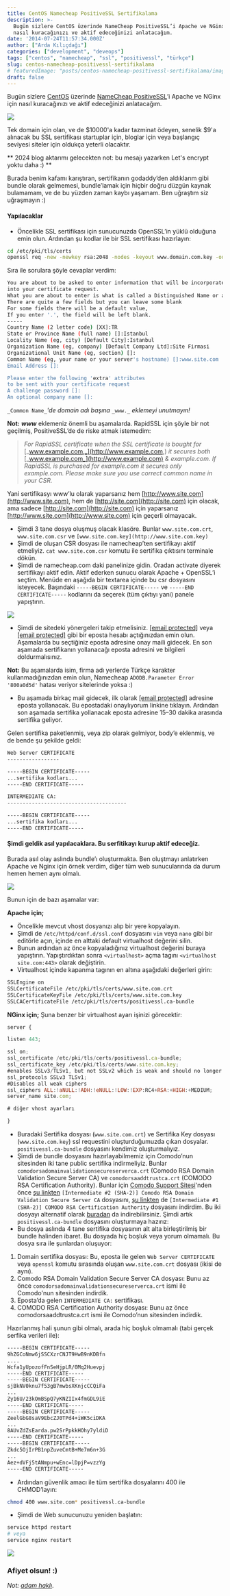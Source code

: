 ```yaml
---
title: CentOS Namecheap PositiveSSL Sertifikalama
description: >-
  Bugün sizlere CentOS üzerinde NameCheap PositiveSSL’i Apache ve NGinx için
  nasıl kuracağınızı ve aktif edeceğinizi anlatacağım.
date: '2014-07-24T11:57:34.000Z'
author: ["Arda Kılıçdağı"]
categories: ["development", "deveops"]
tags: ["centos", "namecheap", "ssl", "positivessl", "türkçe"]
slug: centos-namecheap-positivessl-sertifikalama
# featuredImage: "posts/centos-namecheap-positivessl-sertifikalama/images/https.jpg"
draft: false
---
```


Bugün sizlere [CentOS](https://www.centos.org/) üzerinde [NameCheap PositiveSSL](https://www.namecheap.com/security/ssl-certificates/comodo/positivessl.aspx)’i Apache ve NGinx için nasıl kuracağınızı ve aktif edeceğinizi anlatacağım.

![](./images/https.jpg)

Tek domain için olan, ve de $10000'a kadar tazminat ödeyen, senelik $9'a alınacak bu SSL sertifikası startuplar için, bloglar için veya başlangıç seviyesi siteler için oldukça yeterli olacaktır.

** 2024 blog aktarımı gelecekten not: bu mesajı yazarken Let's encrypt yoktu daha :)  **

Burada benim kafamı karıştıran, sertifikanın godaddy’den aldıklarım gibi bundle olarak gelmemesi, bundle’lamak için hiçbir doğru düzgün kaynak bulamamam, ve de bu yüzden zaman kaybı yaşamam. Ben uğraştım siz uğraşmayın :)

#### Yapılacaklar

* Öncelikle SSL sertifikası için sunucunuzda OpenSSL’in yüklü olduğuna emin olun. Ardından şu kodlar ile bir SSL sertifikası hazırlayın:

```bash
cd /etc/pki/tls/certs  
openssl req -new -newkey rsa:2048 -nodes -keyout www.domain.com.key -out www.domain.com.csr
```

Sıra ile sorulara şöyle cevaplar verdim:

```sh
You are about to be asked to enter information that will be incorporated  
into your certificate request.  
What you are about to enter is what is called a Distinguished Name or a DN.  
There are quite a few fields but you can leave some blank  
For some fields there will be a default value,  
If you enter '.', the field will be left blank.  
-----
Country Name (2 letter code) [XX]:TR  
State or Province Name (full name) []:Istanbul  
Locality Name (eg, city) [Default City]:Istanbul  
Organization Name (eg, company) [Default Company Ltd]:Site Firmasi  
Organizational Unit Name (eg, section) []:  
Common Name (eg, your name or your server's hostname) []:www.site.com  
Email Address []:

Please enter the following 'extra' attributes  
to be sent with your certificate request  
A challenge password []:  
An optional company name []:
```

`_Common Name_`_'de domain adı başına_ `_www._` _eklemeyi unutmayın!_

**Not:** **_www_** eklemeniz önemli bu aşamalarda. RapidSSL için şöyle bir not geçilmiş, PositiveSSL’de de riske atmak istemedim:

> _For RapidSSL certificate when the SSL certificate is bought for_ [_www.example.com,_](http://www.example.com,) _it secures both_ [_www.example.com_](http://www.example.com) _& example.com. If RapidSSL is purchased for example.com it secures only example.com. Please make sure you use correct common name in your CSR._

Yani sertifikasyı www’lu olarak yaparsanız hem [http://www.site.com](http://www.site.com), hem de [http://site.com](http://site.com) için olacak, ama sadece [http://site.com](http://site.com) için yaparsanız [http://www.site.com](http://www.site.com) için geçerli olmayacak.

* Şimdi 3 tane dosya oluşmuş olacak klasöre. Bunlar `www.site.com.crt`, `www.site.com.csr` ve `[www.site.com.key](http://www.site.com.key)`
* Şimdi de oluşan CSR dosyası ile namecheap’ten sertifikayı aktif etmeliyiz. `cat www.site.com.csr` komutu ile sertifika çıktısını terminale dökün.
* Şimdi de namecheap.com daki panelinize gidin. Oradan activate diyerek sertifikayı aktif edin. Aktif ederken sunucu olarak Apache + OpenSSL’i seçtim. Menüde en aşağıda bir textarea içinde bu csr dosyasını isteyecek. Başındaki `-----BEGIN CERTIFICATE-----` ve `-----END CERTIFICATE-----` kodlarını da seçerek (tüm çıktıyı yani) panele yapıştırın.

![](./images/chainsig.jpg)

* Şimdi de sitedeki yönergeleri takip etmelisiniz. [\[email protected\]](http://arda.pw/cdn-cgi/l/email-protection) veya [\[email protected\]](http://arda.pw/cdn-cgi/l/email-protection) gibi bir eposta hesabı açtığınızdan emin olun. Aşamalarda bu seçtiğiniz eposta adresine onay maili gidecek. En son aşamada sertifikanın yollanacağı eposta adresini ve bilgileri doldurmalısınız.

**Not:** Bu aşamalarda isim, firma adı yerlerde Türkçe karakter kullanmadığınızdan emin olun, Namecheap `ADODB.Parameter Error '800a0d5d'` hatası veriyor sitelerinde yoksa :)

* Bu aşamada birkaç mail gidecek, ilk olarak [\[email protected\]](http://arda.pw/cdn-cgi/l/email-protection) adresine eposta yollanacak. Bu epostadaki onaylıyorum linkine tıklayın. Ardından son aşamada sertifika yollanacak eposta adresine 15–30 dakika arasında sertifika geliyor.

Gelen sertifika paketlenmiş, veya zip olarak gelmiyor, body’e eklenmiş, ve de bende şu şekilde geldi:

```bash
Web Server CERTIFICATE  
-----------------

-----BEGIN CERTIFICATE-----
...sertifika kodları...
-----END CERTIFICATE-----

INTERMEDIATE CA:  
---------------------------------------

-----BEGIN CERTIFICATE-----
...sertifika kodları...
-----END CERTIFICATE-----
```

#### Şimdi geldik asıl yapılacaklara. Bu serfitikayı kurup aktif edeceğiz.

Burada asıl olay aslında bundle’ı oluşturmakta. Ben oluştmayı anlatırken Apache ve Nginx için örnek verdim, diğer tüm web sunucularında da durum hemen hemen aynı olmalı.

![](./images/y-u-no-easy.jpg)

Bunun için de bazı aşamalar var:

**Apache için;**

* Öncelikle mevcut vhost dosyanızı alıp bir yere kopyalayın.
* Şimdi de `/etc/httpd/conf.d/ssl.conf` dosyasını `vim` veya `nano` gibi bir editörle açın, içinde en alttaki default virtualhost değerini silin.
* Bunun ardından az önce kopyaladığınız virtualhost değerini buraya yapıştırın. Yapıştırdıktan sonra `<virtualhost>` açma tagını `<virtualhost site.com:443>` olarak değiştirin.
* Virtualhost içinde kapanma tagının en altına aşağıdaki değerleri girin:

```bash
SSLEngine on  
SSLCertificateFile /etc/pki/tls/certs/www.site.com.crt  
SSLCertificateKeyFile /etc/pki/tls/certs/www.site.com.key  
SSLCACertificateFile /etc/pki/tls/certs/positivessl.ca-bundle
```

**NGinx için;** Şuna benzer bir virtualhost ayarı işinizi görecektir:

```js
server {

listen 443;

ssl on;  
ssl_certificate /etc/pki/tls/certs/positivessl.ca-bundle;  
ssl_certificate_key /etc/pki/tls/certs/www.site.com.key;  
#enables SSLv3/TLSv1, but not SSLv2 which is weak and should no longer be used.
ssl_protocols SSLv3 TLSv1;  
#Disables all weak ciphers
ssl_ciphers ALL:!aNULL:!ADH:!eNULL:!LOW:!EXP:RC4+RSA:+HIGH:+MEDIUM;  
server_name site.com;  

# diğer vhost ayarları

}
```

* Buradaki Sertifika dosyası (`www.site.com.crt`) ve Sertifika Key dosyası (`www.site.com.key`) ssl requestini oluşturduğumuzda çıkan dosyalar. `positivessl.ca-bundle` dosyasını kendimiz oluşturmalıyız.
* Şimdi de bundle dosyasını hazırlayabilmemiz için Comodo’nun sitesinden iki tane public sertifika indirmeliyiz. Bunlar `comodorsadomainvalidationsecureserverca.crt` (Comodo RSA Domain Validation Secure Server CA) ve `comodorsaaddtrustca.crt` (COMODO RSA Certification Authority). Bunlar için [Comodo Support Sitesi](https://support.comodo.com/)'nden önce [şu linkten](https://support.comodo.com/index.php?/Default/Knowledgebase/Article/View/970/106/intermediate-2-sha-2-comodo-rsa-domain-validation-secure-server-ca) `[Intermediate #2 (SHA-2)] Comodo RSA Domain Validation Secure Server CA` dosyasını, [şu linkten](https://support.comodo.com/index.php?/Default/Knowledgebase/Article/View/966/106/intermediate-1-sha-2-comodo-rsa-certification-authority) de `[Intermediate #1 (SHA-2)] COMODO RSA Certification Authority` dosyasını indirdim. Bu iki dosyayı alternatif olarak [buradan](https://www.mediafire.com/?6gn776xplp4uao0) da indirebilirsiniz. Şimdi artık `positivessl.ca-bundle` dosyasını oluşturmaya hazırız:
* Bu dosya aslında 4 tane sertifika dosyasının alt alta birleştirilmiş bir bundle halinden ibaret. Bu dosyada hiç boşluk veya yorum olmamalı. Bu dosya sıra ile şunlardan oluşuyor:

1.  Domain sertifika dosyası: Bu, eposta ile gelen `Web Server CERTIFICATE` veya `openssl` komutu sırasında oluşan `www.site.com.crt` dosyası (ikisi de aynı).
2.  Comodo RSA Domain Validation Secure Server CA dosyası: Bunu az önce `comodorsadomainvalidationsecureserverca.crt` ismi ile Comodo'nun sitesinden indirdik.
3.  Eposta’da gelen `INTERMEDIATE CA:` sertifikası.
4.  COMODO RSA Certification Authority dosyası: Bunu az önce comodorsaaddtrustca.crt ismi ile Comodo’nun sitesinden indirdik.

Hazırlanmış hali şunun gibi olmalı, arada hiç boşluk olmamalı (tabi gerçek serfika verileri ile):

```bash
-----BEGIN CERTIFICATE-----
9hZGCoNmw6jSSCXzrCNJT9HwB9nKDBfn  
....
Wcfa1yUpozofFnSeHjpLR/0Mq2Huevpj  
-----END CERTIFICATE-----
-----BEGIN CERTIFICATE-----
sjBkNV0knu7f53gB7mwbsXKnjcCCQiFa  
...
Zy16U/23kOmBSpQ7yKNZIIx4fmGDL9iE  
-----END CERTIFICATE-----
-----BEGIN CERTIFICATE-----
ZeelGbG8saV9EbcZJ0TPd4+iWK5ciDKA  
...
8AUvZdZsEarda.pw2SrPpkkHOhy7yldiD  
-----END CERTIFICATE-----
-----BEGIN CERTIFICATE-----
Zkdc5OjIrPB1npZuveCmtB+Me7m6n+3G  
...
Aez+dVFj5tANmpu+wEnc=lDpjP=vzzYg  
-----END CERTIFICATE-----
```

* Ardından güvenlik amacı ile tüm sertifika dosyalarını 400 ile CHMOD’layın:

```bash
chmod 400 www.site.com* positivessl.ca-bundle
```

* Şimdi de Web sunucunuzu yeniden başlatın:

```bash
service httpd restart  
# veya
service nginx restart
```

![](./images/renew.jpeg)

### Afiyet olsun! :)

_Not:_ [_adam haklı_](./images/adam-hakli.jpg).